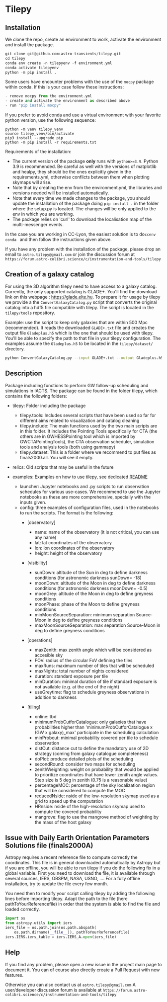 # Tilepy

## Installation

We clone the repo, create an environment to work, activate the environment and install the package.

```python
git clone git@github.com:astro-transients/tilepy.git
cd tilepy
conda env create -n tilepyenv -f environment.yml
conda activate tilepyenv
python -m pip install .
```
Some users have encounter problems with the use of the `mocpy` package within conda. If this is your case follow these instructions:
```python
- remove mocpy from the environment.yml
- create and activate the environment as described above
- run "pip install mocpy"
```

If you prefer to avoid conda and use a virtual environment with your favorite python version, use the following sequence:
```
python -m venv tilepy_venv
source tilepy_venv/bin/activate
pip3 install --upgrade pip
python -m pip install -r requirements.txt
```

Requirements of the installation: 

- The current version of the package **only** runs with `python>=3.9`. Python 3.9 is recommended. Be careful as well with the versions of matplotlib and healpy, they should be the ones explicitly given in the requirements.yml, otherwise conflicts between them when plotting skymaps will arise.  
- Note that by creating the env from the environment.yml, the libraries and versions needed will be installed automatically.
- Note that every time we made changes to the package, you should update the installation of the package doing ```pip install .``` in the folder where the setup.py is located. The changes will be only applied to the env in which you are working. 
- The package relies on 'curl' to download the localisation map of the multi-messenger events.

In the case you are working in CC-Lyon, the easiest solution is to do```ccenv conda ``` and then follow the instructions given above. 

If you have any problem with the installation of the package, please drop an email to `astro.tilepy@gmail.com` or join the discussion forum at `https://forum.astro-colibri.science/c/instrumentation-and-tools/tilepy`

## Creation of a galaxy catalog

For using the 3D algorithm tilepy need to have access to a galaxy catalog. Currently, the only supported catalog is GLADE+. You'll find the download link on this webpage : https://glade.elte.hu.
To prepare it for usage by tilepy we provide a the `ConvertGalaxyCatalog.py` script that converts the original catalog into a hdf5 file compatible with tilepy. The script is located in the `tilepy/tools` repository.

Example: use the script to keep only galaxies that are within 500 Mpc (recommended). It reads the downloaded `GLADE+.txt` file and creates the output file `Gladeplus.h5` which is the one that should be used with tilepy. You'll be able to specify the path to that file in your tilepy configuration. The examples assume the `Gladeplus.h5` to be located in the `tilepy/dataset/` directory.

```bash
python ConvertGalaxyCatalog.py --input GLADE+.txt --output Gladeplus.h5 --max-luminosity-distance 500
```

## Description

Package including functions to perform GW follow-up scheduling and simulations in IACTS. The package can be found in the folder tilepy, which contains the following folders: 
 
- tilepy: Folder including the package
    - tilepy.tools: Includes several scripts that have been used so far for different aims related to visualization and catalog cleaning 
    - tilepy.include: The main functions used by the two main scripts are in this folder. It includes the Pointing Tools specifically for CTA (the others are in GWHESSPointing tool which is imported by GWCTAPointingTools), the CTA observation scheduler, simulation tools and analysis tools (both using gammapy)
    - tilepy.dataset: This is a folder where we recommend to put files as finals2000.all. You will see it empty. 

- relics: Old scripts that may be useful in the future

- examples: Examples on how to use tilepy, see dedicated <a href="examples/README.md">README</a>
    - launcher: Jupyter notebooks and .py scripts to run observation schedules for various use-cases. We recommend to use the Jupyter notebooks as these are more comprehensive, specially with the inputs given. 
    - config: three examples of configuration files, used in the notebooks to run the scripts. The format is the following: 
       - [observatory]
          - name: name of the observatory (it is not critical, you can use any name) 
          - lat: lat coordinates of the observatory 
          - lon: lon coordinates of the observatory 
          - height: height of the observatory 

        - [visibility]
          - sunDown: altitude of the Sun in deg to define darkness conditions (for astronomic darkness sunDown= -18)
          - moonDown: altitude of the Moon in deg to define darkness conditions (for astronomic darkness moonDown= -0.5)
          - moonGrey: altitude of the Moon in deg to define greyness conditions
          - moonPhase: phase of the Moon to define greyness conditions
          - minMoonSourceSeparation: minimum separation Source-Moon in deg to define greyness conditions
          - maxMoonSourceSeparation: max separation Source-Moon in deg to define greyness conditions

        - [operations]
          - maxZenith: max zenith angle which will be considered as accesible sky
          - FOV: radius of the circular FoV defining the tiles
          - maxRuns: maximum number of tiles that will be scheduled
          - maxNights: total number of nights considered
          - duration: standard exposure per tile
          - minDuration: minimal duration of tile if standard exposure is not available (e.g. at the end of the night)
          - useGreytime: flag to schedule greyness observations in addition to darkness

        - [tiling]
          - online: tbd
          - minimumProbCutforCatalogue: only galaxies that have probabilities higher than 'minimumProbCutforCatalogue x (GW x galaxy)_max' participate in the scheduling calculation
          - minProbcut:  minimal probability covered per tile to schedule observation
          - distCut: distance cut to define the mandatory use of 2D strategy (coming from galaxy catalogue completeness)
          - doPlot: produce detailed plots of the scheduling
          - secondRound: consider two maps for scheduling 
          - zenithWeighting: weight on probability that would be applied to prioritize coordinates that have lower zenith angle values. Step size is 5 deg in zenith (0.75 is a reasonable value)
          - percentageMOC: percentage of the sky localization region that will be considered to compute the MOC
          - reducedNside: nside of the low-resolution skymap used as a grid to speed up the computation
          - HRnside: nside of the high-resolution skymap used to compute the covered probability
          - mangrove: flag to use the mangrove method of weighting by the mass of the host galaxy


## Issue with Daily Earth Orientation Parameters Solutions file (finals2000A)

Astropy requires a recent reference file to compute correctly the coordinates. This file is in general downloaded automatically by Astropy but if you are offline, you will be able to run tilepy if you do the following fix in a global variable.
First you need to download the file, it is available through several sources, IERS, OBSPM, NASA, USNO, .... For a fully offline installation, try to update the file every few month.

You need then to modify your script calling tilepy by adding the following lines before importing tilepy. Adapt the path to the file (here pathToYourReferencefile) in order that the system is able to find the file and loaded correctly.

```python
import os
from astropy.utils import iers
iers_file = os.path.join(os.path.abspath(
    os.path.dirname(__file__)), pathToYourReferencefile)
iers.IERS.iers_table = iers.IERS_A.open(iers_file)
```

## Help
If you find any problem, please open a new issue in the project main page to document it. You can of course also directly create a Pull Request with new features.

Otherwise you can also contact us at `astro.tilepy@gmail.com`
A user/developer discussion forum is available at `https://forum.astro-colibri.science/c/instrumentation-and-tools/tilepy`
